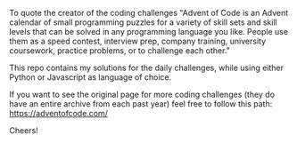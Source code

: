 To quote the creator of the coding challenges "Advent of Code is an Advent calendar of small programming puzzles for a variety of skill sets and skill levels that can be solved in any programming language you like. People use them as a speed contest, interview prep, company training, university coursework, practice problems, or to challenge each other."

This repo contains my solutions for the daily challenges, while using either Python or Javascript as language of choice.

If you want to see the original page for more coding challenges (they do have an entire archive from each past year) feel free to follow this path:
https://adventofcode.com/

Cheers!
